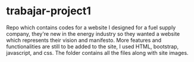 # trabajar-project1
Repo which contains codes for a website I designed for a fuel supply company, they're new in the energy industry so they wanted a website which represents their vision and manifesto.
More features and functionalities are still to be added to the site, I used HTML, bootstrap, javascript, and css.
The folder contains all the files along with site images.
